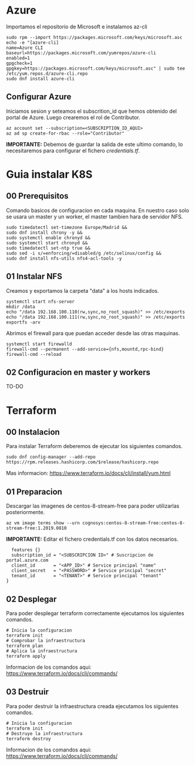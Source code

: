 # Azure
Importamos el repositorio de Microsoft e instalamos az-cli

```
sudo rpm --import https://packages.microsoft.com/keys/microsoft.asc
echo -e "[azure-cli]
name=Azure CLI
baseurl=https://packages.microsoft.com/yumrepos/azure-cli
enabled=1
gpgcheck=1
gpgkey=https://packages.microsoft.com/keys/microsoft.asc" | sudo tee /etc/yum.repos.d/azure-cli.repo
sudo dnf install azure-cli
```

## Configurar Azure
Iniciamos sesion y seteamos el subscrition_id que hemos obtenido del portal de Azure. Luego crearemos el rol de Contributor.

```az login
az account set --subscription=<SUBSCRIPTION_ID_AQUI>
az ad sp create-for-rbac --role="Contributor"
```
**IMPORTANTE:** Debemos de guardar la salida de este ultimo comando, lo necesitaremos para configurar el fichero *credentials.tf*.

# Guia instalar K8S
## 00 Prerequisitos
Comando basicos de configuracion en cada maquina. En nuestro caso solo se usara un master y un worker, el master tambien hara de servidor NFS.

```sudo dnf update -y &&
sudo timedatectl set-timezone Europe/Madrid &&
sudo dnf install chrony -y &&
sudo systemctl enable chronyd &&
sudo systemctl start chronyd &&
sudo timedatectl set-ntp true &&
sudo sed -i s/=enforcing/=disabled/g /etc/selinux/config &&
sudo dnf install nfs-utils nfs4-acl-tools -y
```

## 01 Instalar NFS
Creamos y exportamos la carpeta "data" a los hosts indicados.

```systemctl enable nfs-server
systemctl start nfs-server
mkdir /data
echo "/data 192.168.100.110(rw,sync,no_root_squash)" >> /etc/exports
echo "/data 192.168.100.111(rw,sync,no_root_squash)" >> /etc/exports
exportfs -arv
```

Abrimos el firewall para que puedan acceder desde las otras maquinas.
```systemctl enable firewalld
systemctl start firewalld
firewall-cmd --permanent --add-service={nfs,mountd,rpc-bind}
firewall-cmd --reload
```

## 02 Configuracion en master y workers

TO-DO


# Terraform

## 00 Instalacion
Para instalar Terraform deberemos de ejecutar los siguientes comandos.

```sudo dnf install -y dnf-plugins-core
sudo dnf config-manager --add-repo https://rpm.releases.hashicorp.com/$release/hashicorp.repo
```
Mas informacion: https://www.terraform.io/docs/cli/install/yum.html

## 01 Preparacion
Descargar las imagenes de centos-8-stream-free para poder utilizarlas posteriormente.
```az vm image accept-terms --urn cognosys:centos-8-stream-free:centos-8-stream-free:1.2019.0810
az vm image terms show --urn cognosys:centos-8-stream-free:centos-8-stream-free:1.2019.0810
```

**IMPORTANTE:** Editar el fichero credentials.tf con los datos necesarios.

```provider "azurerm" {
  features {}
  subscription_id = "<SUBSCRIPCION ID>" # Suscripcion de portal.azure.com
  client_id       = "<APP_ID>" # Service principal "name"
  client_secret   = "<PASSWORD>" # Service principal "secret"
  tenant_id       = "<TENANT>" # Service principal "tenant"
}
```

## 02 Desplegar

Para poder desplegar terraform correctamente ejecutamos los siguientes comandos.
```cd terraform
# Inicia la configuracion
terraform init
# Comprobar la infraestructura
terraform plan
# Aplica la infraestructura
terraform apply
```
Informacion de los comandos aqui: https://www.terraform.io/docs/cli/commands/

## 03 Destruir

Para poder destruir la infraestructura creada ejecutamos los siguientes comandos.
```cd terraform
# Inicia la configuracion
terraform init
# Destruye la infraestructura
terraform destroy
```

Informacion de los comandos aqui: https://www.terraform.io/docs/cli/commands/
